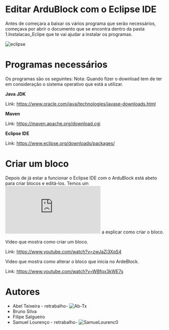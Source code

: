 
# Editar ArduBlock com o Eclipse IDE

Antes de começara a baixar os vários programa que serão necessários, começava por abrir o documento que se encontra dentro da pasta 1.Instalacao_Eclipe que te vai ajudar a instalar os programas.



![eclipse](https://user-images.githubusercontent.com/61513539/83086288-401e2280-a086-11ea-8431-a3570433ade1.png)




# Programas necessários

Os programas são os seguintes:
Nota: Quando fizer o download tem de ter em consideração o sistema operativo que está a utilizar.

**Java JDK**

Link: https://www.oracle.com/java/technologies/javase-downloads.html

**Maven**

Link: https://maven.apache.org/download.cgi

**Eclipse IDE**

Link: https://www.eclipse.org/downloads/packages/


# Criar um bloco

Depois de já estar a funcionar o Eclipse IDE com o ArduBlock está abeto para criar blocos e editá-los.
Temos um ![documento](https://github.com/SamueLourenc0/Editar_ArduBlock_Eclipse/blob/master/2.%20Criar%20Blocks%20no%20Eclipse%20IDE/Criar_Blocos_Ardublock.pdf) a explicar como criar o bloco.

Video que mostra como criar um bloco.

Link: https://www.youtube.com/watch?v=zwJaZi3XqS4

Video que mostra como alterar o bloco que inicia no ArdeBlock.

Link: https://www.youtube.com/watch?v=WBfqx3kWE7s


# Autores
 
 - Abel Teixeira   - retrabalho- ![Ab-Tx](https://github.com/Ab-Tx)
 - Bruno Silva 
 - Filipe Salgueiro
 - Samuel Lourenço - retrabalho- ![SamueLourenc0](https://github.com/SamueLourenc0)




